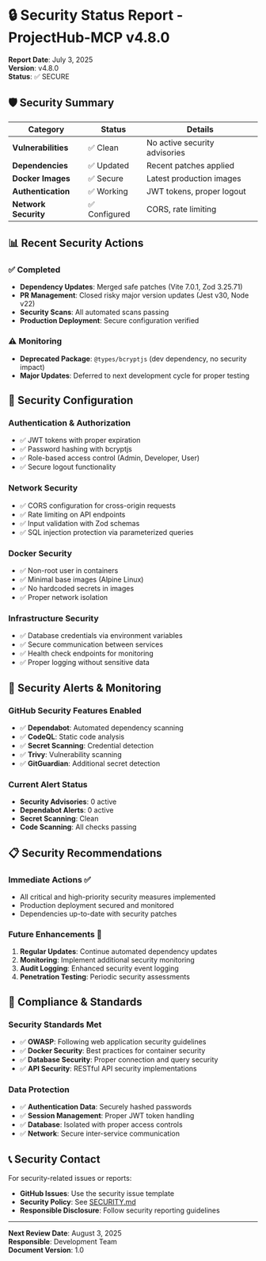 # 🔒 Security Status Report - ProjectHub-MCP v4.8.0

**Report Date**: July 3, 2025  
**Version**: v4.8.0  
**Status**: ✅ SECURE

## 🛡️ Security Summary

| Category | Status | Details |
|----------|--------|---------|
| **Vulnerabilities** | ✅ Clean | No active security advisories |
| **Dependencies** | ✅ Updated | Recent patches applied |
| **Docker Images** | ✅ Secure | Latest production images |
| **Authentication** | ✅ Working | JWT tokens, proper logout |
| **Network Security** | ✅ Configured | CORS, rate limiting |

## 📊 Recent Security Actions

### ✅ Completed
- **Dependency Updates**: Merged safe patches (Vite 7.0.1, Zod 3.25.71)
- **PR Management**: Closed risky major version updates (Jest v30, Node v22)
- **Security Scans**: All automated scans passing
- **Production Deployment**: Secure configuration verified

### ⚠️ Monitoring
- **Deprecated Package**: `@types/bcryptjs` (dev dependency, no security impact)
- **Major Updates**: Deferred to next development cycle for proper testing

## 🔧 Security Configuration

### Authentication & Authorization
- ✅ JWT tokens with proper expiration
- ✅ Password hashing with bcryptjs
- ✅ Role-based access control (Admin, Developer, User)
- ✅ Secure logout functionality

### Network Security
- ✅ CORS configuration for cross-origin requests
- ✅ Rate limiting on API endpoints
- ✅ Input validation with Zod schemas
- ✅ SQL injection protection via parameterized queries

### Docker Security
- ✅ Non-root user in containers
- ✅ Minimal base images (Alpine Linux)
- ✅ No hardcoded secrets in images
- ✅ Proper network isolation

### Infrastructure Security
- ✅ Database credentials via environment variables
- ✅ Secure communication between services
- ✅ Health check endpoints for monitoring
- ✅ Proper logging without sensitive data

## 🚨 Security Alerts & Monitoring

### GitHub Security Features Enabled
- ✅ **Dependabot**: Automated dependency scanning
- ✅ **CodeQL**: Static code analysis
- ✅ **Secret Scanning**: Credential detection
- ✅ **Trivy**: Vulnerability scanning
- ✅ **GitGuardian**: Additional secret detection

### Current Alert Status
- **Security Advisories**: 0 active
- **Dependabot Alerts**: 0 active
- **Secret Scanning**: Clean
- **Code Scanning**: All checks passing

## 📋 Security Recommendations

### Immediate Actions ✅
- All critical and high-priority security measures implemented
- Production deployment secured and monitored
- Dependencies up-to-date with security patches

### Future Enhancements 🔄
1. **Regular Updates**: Continue automated dependency updates
2. **Monitoring**: Implement additional security monitoring
3. **Audit Logging**: Enhanced security event logging
4. **Penetration Testing**: Periodic security assessments

## 🎯 Compliance & Standards

### Security Standards Met
- ✅ **OWASP**: Following web application security guidelines
- ✅ **Docker Security**: Best practices for container security
- ✅ **Database Security**: Proper connection and query security
- ✅ **API Security**: RESTful API security implementations

### Data Protection
- ✅ **Authentication Data**: Securely hashed passwords
- ✅ **Session Management**: Proper JWT token handling
- ✅ **Database**: Isolated with proper access controls
- ✅ **Network**: Secure inter-service communication

## 📞 Security Contact

For security-related issues or reports:
- **GitHub Issues**: Use the security issue template
- **Security Policy**: See [SECURITY.md](SECURITY.md)
- **Responsible Disclosure**: Follow security reporting guidelines

---

**Next Review Date**: August 3, 2025  
**Responsible**: Development Team  
**Document Version**: 1.0